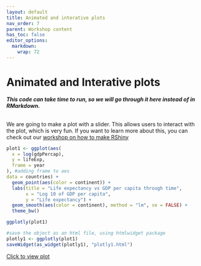 ```yaml
---
layout: default
title: Animated and interative plots
nav_order: 7
parent: Workshop content
has_toc: false
editor_options: 
  markdown: 
    wrap: 72
---
```


# Animated and Interative plots

***This code can take time to run, so we will go through it here instead
of in RMarkdown.*** <br/><br/>

We are going to make a plot with a slider. This allows users to interact
with the plot, which is very fun. If you want to learn more about this,
you can check out our <a href="https://ubc-library-rc.github.io/intro_shiny_app/" target="_blank"> workshop on how to make RShiny</a>

``` r
plot1 <- ggplot(aes(
  x = log(gdpPercap),
  y = lifeExp,
  frame = year
), #adding frame to aes
data = countries) +
  geom_point(aes(color = continent)) +
  labs(title = "Life expectancy vs GDP per capita through time",
       x = "Log 10 of GDP per capita",
       y = "Life expectancy") +
  geom_smooth(aes(color = continent), method = "lm", se = FALSE) +
  theme_bw()

ggplotly(plot1)

#save the object as an html file, using htmlwidget package
plotly1 <- ggplotly(plot1)
saveWidget(as_widget(plotly1), "plotly1.html")
```


[Click to view plot](plotly1.html) <br/><br/>
